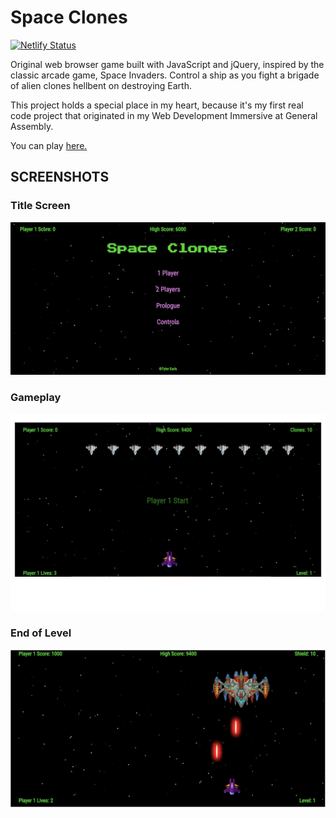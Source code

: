 # Space Clones

[![Netlify Status](https://api.netlify.com/api/v1/badges/72a42bba-457b-4064-a6f8-fa699dd8e6df/deploy-status)](https://app.netlify.com/sites/space-clones/deploys)

Original web browser game built with JavaScript and jQuery, inspired by the classic arcade game, Space Invaders. Control a ship as you fight a brigade of alien clones hellbent on destroying Earth.

This project holds a special place in my heart, because it's my first real code project that originated in my Web Development Immersive at General Assembly.

You can play [here.](https://space-clones.netlify.com)

## SCREENSHOTS

### Title Screen
![Title Screen Screenshot](images/readme_imgs/title_screenshot.png)

### Gameplay
![Gameplay Screenshot](images/readme_imgs/gameplay_main_screenshot.png)

### End of Level
![End of Level Screenshot](images/readme_imgs/gameplay_mothership_screenshot.png)